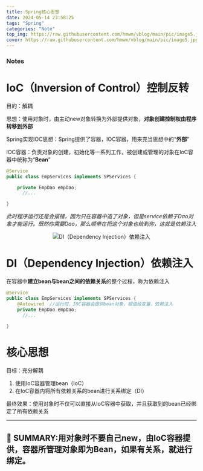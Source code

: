 ```yaml
---
title: Spring核心思想
date: 2024-05-14 23:58:25
tags: "Spring"
categories: "Note"
top_img: https://raw.githubusercontent.com/hmwm/vblog/main/pic/image5.jpg
cover: https://raw.githubusercontent.com/hmwm/vblog/main/pic/image5.jpg
---
```

### Notes

# IoC（Inversion of Control）控制反转

目的：解耦

思想：使用对象时，由主动new对象转换为外部提供对象，**对象创建控制权由程序转移到外部**

Spring实现IOC思想：Spring提供了容器，IOC容器，用来充当思想中的“**外部**”

IOC容器：负责对象的创建，初始化等一系列工作，被创建或管理的对象在IoC容器中统称为“**Bean**”

```java
@Service
public class EmpServices implements SPServices {

    private EmpDao empDao;
	  //...

}
```

*此时程序运行还是会报错，因为只在容器中造了对象，但是service依赖于Dao对象才能运行。既然你需要Dao，那么顺带在把这个对象也给到你，这就是依赖注入*

<div align="center">
  <img src="https://hspacetest.oss-cn-wuhan-lr.aliyuncs.com/%E4%BE%9D%E8%B5%96%E6%B3%A8%E5%85%A5.png" alt="DI（Dependency Injection）依赖注入">
</div>

# DI（Dependency Injection）依赖注入

在容器中**建立bean与bean之间的依赖关系**的整个过程，称为依赖注入

```java
@Service
public class EmpServices implements SPServices {
    @Autowired  //运行时，IOC容器会提供bean对象，赋值给变量，依赖注入
    private EmpDao empDao;
	  //...
    
}
```

# 核心思想

目标：充分解耦

1. 使用IoC容器管理bean（IoC）
2. 在IoC容器内将所有依赖关系的bean进行关系绑定（DI）

最终效果：使用对象时不仅可以直接从IoC容器中获取，并且获取到的bean已经绑定了所有依赖关系

---
📌 **SUMMARY:用对象时不要自己new，由IoC容器提供，容器所管理对象即为Bean，如果有关系，就进行绑定。**
---
